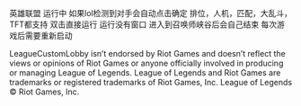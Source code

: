 英雄联盟
运行中 如果lol检测到对手会自动点击确定 排位，人机，匹配，大乱斗，TFT都支持
双击直接运行 运行没有窗口 进入到召唤师峡谷后会自己结束
每次游戏后需要重新启动


LeagueCustomLobby isn’t endorsed by Riot Games and doesn’t reflect the views or opinions of Riot Games or anyone officially involved in producing or managing League of Legends. League of Legends and Riot Games are trademarks or registered trademarks of Riot Games, Inc. League of Legends © Riot Games, Inc.

